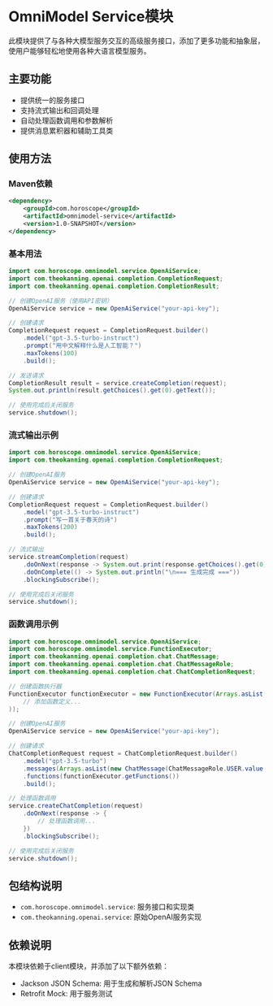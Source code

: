 # OmniModel Service模块

此模块提供了与各种大模型服务交互的高级服务接口，添加了更多功能和抽象层，使用户能够轻松地使用各种大语言模型服务。

## 主要功能

- 提供统一的服务接口
- 支持流式输出和回调处理
- 自动处理函数调用和参数解析
- 提供消息累积器和辅助工具类

## 使用方法

### Maven依赖

```xml
<dependency>
    <groupId>com.horoscope</groupId>
    <artifactId>omnimodel-service</artifactId>
    <version>1.0-SNAPSHOT</version>
</dependency>
```

### 基本用法

```java
import com.horoscope.omnimodel.service.OpenAiService;
import com.theokanning.openai.completion.CompletionRequest;
import com.theokanning.openai.completion.CompletionResult;

// 创建OpenAI服务（使用API密钥）
OpenAiService service = new OpenAiService("your-api-key");

// 创建请求
CompletionRequest request = CompletionRequest.builder()
    .model("gpt-3.5-turbo-instruct")
    .prompt("用中文解释什么是人工智能？")
    .maxTokens(100)
    .build();

// 发送请求
CompletionResult result = service.createCompletion(request);
System.out.println(result.getChoices().get(0).getText());

// 使用完成后关闭服务
service.shutdown();
```

### 流式输出示例

```java
import com.horoscope.omnimodel.service.OpenAiService;
import com.theokanning.openai.completion.CompletionRequest;

// 创建OpenAI服务
OpenAiService service = new OpenAiService("your-api-key");

// 创建请求
CompletionRequest request = CompletionRequest.builder()
    .model("gpt-3.5-turbo-instruct")
    .prompt("写一首关于春天的诗")
    .maxTokens(200)
    .build();

// 流式输出
service.streamCompletion(request)
    .doOnNext(response -> System.out.print(response.getChoices().get(0).getText()))
    .doOnComplete(() -> System.out.println("\n=== 生成完成 ==="))
    .blockingSubscribe();

// 使用完成后关闭服务
service.shutdown();
```

### 函数调用示例

```java
import com.horoscope.omnimodel.service.OpenAiService;
import com.horoscope.omnimodel.service.FunctionExecutor;
import com.theokanning.openai.completion.chat.ChatMessage;
import com.theokanning.openai.completion.chat.ChatMessageRole;
import com.theokanning.openai.completion.chat.ChatCompletionRequest;

// 创建函数执行器
FunctionExecutor functionExecutor = new FunctionExecutor(Arrays.asList(
    // 添加函数定义...
));

// 创建OpenAI服务
OpenAiService service = new OpenAiService("your-api-key");

// 创建请求
ChatCompletionRequest request = ChatCompletionRequest.builder()
    .model("gpt-3.5-turbo")
    .messages(Arrays.asList(new ChatMessage(ChatMessageRole.USER.value(), "今天北京的天气怎么样？")))
    .functions(functionExecutor.getFunctions())
    .build();

// 处理函数调用
service.createChatCompletion(request)
    .doOnNext(response -> {
        // 处理函数调用...
    })
    .blockingSubscribe();

// 使用完成后关闭服务
service.shutdown();
```

## 包结构说明

- `com.horoscope.omnimodel.service`: 服务接口和实现类
- `com.theokanning.openai.service`: 原始OpenAI服务实现

## 依赖说明

本模块依赖于client模块，并添加了以下额外依赖：
- Jackson JSON Schema: 用于生成和解析JSON Schema
- Retrofit Mock: 用于服务测试 